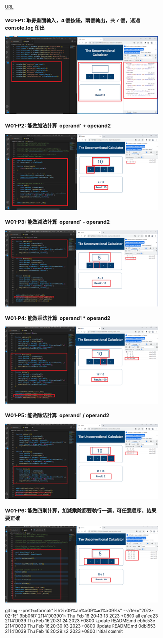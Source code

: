 [URL](https://github.com/211410039/1112-1N-js-demo-id/tree/main/demo/md)

### W01-P1: 取得畫面輸入，4 個按鈕，兩個輸出，共 7 個，透過 console.log 印出  

![](w01-p1.png)

### W01-P2: 能做加法計算  operand1 + operand2 

![](w01-p2.png)

### W01-P3: 能做減法計算  operand1 - operand2 

![](w01-p3.png)

### W01-P4: 能做乘法計算  operand1 \* operand2 

![](w01-p4.png)

### W01-P5: 能做除法計算  operand1 / operand2

![](w01-p5.png)

### W01-P6: 能做四則計算，加減乘除都要執行一遍，可任意順序，結果要正確

![](w01-p6.png)

git log --pretty=format:"%h%x09%an%x09%ad%x09%s" --after="2023-02-15"
9bb0f87 21141003901~ Thu Feb 16 20:43:13 2023 +0800 all
ea1ee23 211410039 Thu Feb 16 20:31:24 2023 +0800 Update README.md
eb5e53e 211410039 Thu Feb 16 20:30:03 2023 +0800 Update README.md
0db1553 211410039 Thu Feb 16 20:29:42 2023 +0800 Initial commit
